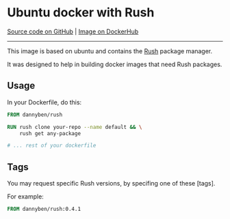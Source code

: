 Ubuntu docker with Rush
==================================================

[Source code on GitHub][github] | [Image on DockerHub][dockerhub]

---

This image is based on ubuntu and contains the [Rush] package manager.

It was designed to help in building docker images that need Rush packages.


Usage
--------------------------------------------------

In your Dockerfile, do this:

```dockerfile
FROM dannyben/rush

RUN rush clone your-repo --name default && \
    rush get any-package

# ... rest of your dockerfile

```

Tags
--------------------------------------------------

You may request specific Rush versions, by specifing one of these [tags].

For example:

```dockerfile
FROM dannyben/rush:0.4.1
```


[github]: https://github.com/DannyBen/docker-rush
[dockerhub]: https://hub.docker.com/r/dannyben/rush
[Rush]: https://github.com/DannyBen/rush-cli/